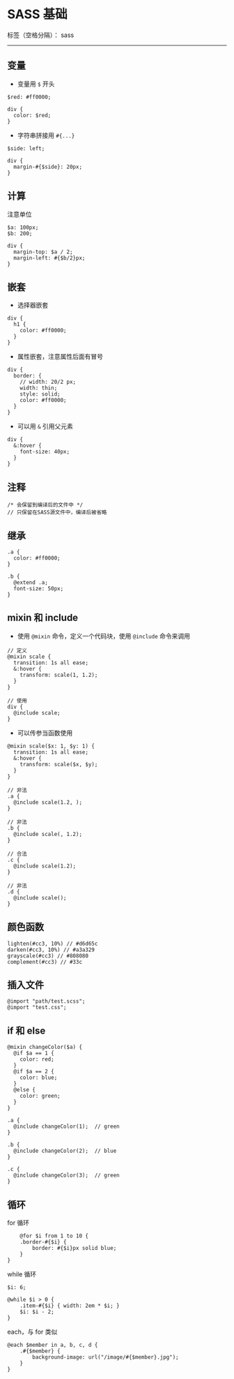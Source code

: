 ﻿# SASS 基础

标签（空格分隔）： sass

---

## 变量
- 变量用 `$` 开头
```
$red: #ff0000;

div {
  color: $red;
}
```

- 字符串拼接用 `#{...}`
```
$side: left;

div {
  margin-#{$side}: 20px;
}
```

## 计算
注意单位
```
$a: 100px;
$b: 200;

div {
  margin-top: $a / 2;
  margin-left: #{$b/2}px;
}
```

## 嵌套
- 选择器嵌套
```
div {
  h1 {
    color: #ff0000;
  }
}
```

- 属性嵌套，注意属性后面有冒号
```
div {
  border: {
    // width: 20/2 px;
    width: thin;
    style: solid;
    color: #ff0000;
  }
}
```
- 可以用 `&` 引用父元素
```
div {
  &:hover {
    font-size: 40px;
  }
}
```

## 注释
```
/* 会保留到编译后的文件中 */
// 只保留在SASS源文件中，编译后被省略
```

## 继承
```
.a {
  color: #ff0000;
}

.b {
  @extend .a;
  font-size: 50px;
}
```

## mixin 和 include
- 使用 ```@mixin``` 命令，定义一个代码块，使用 ```@include``` 命令来调用
```
// 定义
@mixin scale {
  transition: 1s all ease;
  &:hover {
    transform: scale(1, 1.2);
  }
}

// 使用
div {
  @include scale;
}
```

- 可以传参当函数使用
```
@mixin scale($x: 1, $y: 1) {
  transition: 1s all ease;
  &:hover {
    transform: scale($x, $y);
  }
}

// 非法
.a {
  @include scale(1.2, );
}

// 非法
.b {
  @include scale(, 1.2);
}

// 合法
.c {
  @include scale(1.2);
}

// 非法
.d {
  @include scale();
}
```

## 颜色函数
```
lighten(#cc3, 10%) // #d6d65c
darken(#cc3, 10%) // #a3a329
grayscale(#cc3) // #808080
complement(#cc3) // #33c
```

## 插入文件
```
@import "path/test.scss";
@import "test.css";
```

## if 和 else
```
@mixin changeColor($a) {
  @if $a == 1 {
    color: red;
  }
  @if $a == 2 {
    color: blue;
  }
  @else {
    color: green;
  }
}

.a {
  @include changeColor(1);  // green
}

.b {
  @include changeColor(2);  // blue
}

.c {
  @include changeColor(3);  // green
}
```

## 循环
for 循环
```
    @for $i from 1 to 10 {
    .border-#{$i} {
        border: #{$i}px solid blue;
    }
}
```

while 循环
```
$i: 6;

@while $i > 0 {
    .item-#{$i} { width: 2em * $i; }
    $i: $i - 2;
}
```

each，与 for 类似
```
@each $member in a, b, c, d {
    .#{$member} {
        background-image: url("/image/#{$member}.jpg");
    }
}
```